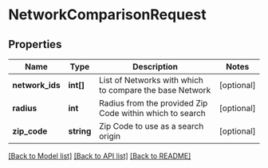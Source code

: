 # NetworkComparisonRequest

## Properties
Name | Type | Description | Notes
------------ | ------------- | ------------- | -------------
**network_ids** | **int[]** | List of Networks with which to compare the base Network | [optional] 
**radius** | **int** | Radius from the provided Zip Code within which to search | [optional] 
**zip_code** | **string** | Zip Code to use as a search origin | [optional] 

[[Back to Model list]](../README.md#documentation-for-models) [[Back to API list]](../README.md#documentation-for-api-endpoints) [[Back to README]](../README.md)


